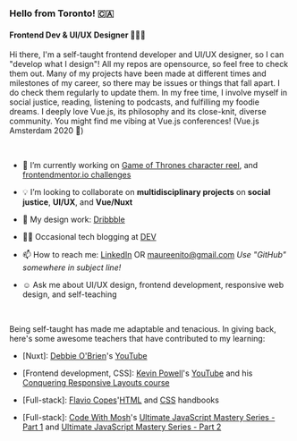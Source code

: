 <!--
**maureento8888/maureento8888** is a ✨ _special_ ✨ repository because its `README.md` (this file) appears on your GitHub profile. -->

### Hello from Toronto! 🇨🇦

#### Frontend Dev & UI/UX Designer 👩🏻‍💻

Hi there, I'm a self-taught frontend developer and UI/UX designer, so I can "develop what I design"! All my repos are opensource, so feel free to check them out. Many of my projects have been made at different times and milestones of my career, so there may be issues or things that fall apart. I do check them regularly to update them. In my free time, I involve myself in social justice, reading, listening to podcasts, and fulfilling my foodie dreams. I deeply love Vue.js, its philosophy and its close-knit, diverse community. You might find me vibing at Vue.js conferences! (Vue.js Amsterdam 2020 💚)

<br>

- 🔭 I’m currently working on [Game of Thrones character reel](https://github.com/maureento8888/got-reel.git), and [frontendmentor.io challenges](https://github.com/maureento8888/Frontend-Mentor-Challenges.git)
  
- 💡 I’m looking to collaborate on **multidisciplinary projects** on **social justice**, **UI/UX**, and **Vue/Nuxt**
  
- 🏀 My design work: [Dribbble](https://dribbble.com/maureen_to)
  
- ✍🏼 Occasional tech blogging at [DEV](https://dev.to/maureento8888)

- 📫 How to reach me: [LinkedIn](https://www.linkedin.com/in/maureento) OR [maureenito@gmail.com](mailto:maureenito@gmail.com) *Use "GitHub" somewhere in subject line!*

- ☺️ Ask me about UI/UX design, frontend development, responsive web design, and self-teaching

<br>

Being self-taught has made me adaptable and tenacious. In giving back, here's some awesome teachers that have contributed to my learning:</p>

- [Nuxt]: <a href="https://github.com/debs-obrien">Debbie O'Brien</a>'s <a href="https://youtube.com/c/DebbieOBrien">YouTube</a></li>

- [Frontend development, CSS]: [Kevin Powell](https://www.kevinpowell.co/)'s [YouTube](https://youtube.com/kepowob) and his [Conquering Responsive Layouts course](https://courses.kevinpowell.co/conquering-responsive-layouts)

- [Full-stack]: [Flavio Copes](https://flaviocopes.com/)'[HTML](https://flaviocopes.com/page/html-handbook/) and [CSS](https://flaviocopes.com/page/css-handbook/) handbooks

- [Full-stack]: [Code With Mosh](https://codewithmosh.com/p/home)'s [Ultimate JavaScript Mastery Series - Part 1](https://codewithmosh.com/p/javascript-basics-for-beginners) and [Ultimate JavaScript Mastery Series - Part 2](https://codewithmosh.com/p/object-oriented-programming-in-javascript)
  
